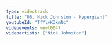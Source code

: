 ```yaml
---
type: videotrack
title: "06. Nick Johnston - Hypergiant"
youtubeId: "TfYlvK3kmNc"
videoevents: vevt0047
videoartists: ["Nick Johnston"]
---
```

